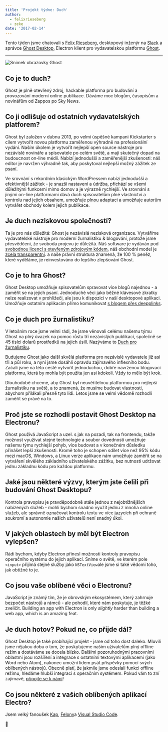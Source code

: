 ```yaml
---
title: 'Projekt týdne: Duch'
author:
  - felixrieseberg
  - zeke
date: '2017-02-14'
---
```


Tento týden jsme chatovali s [Felix Rieseberg](https://felixrieseberg.com/), desktopový inženýr na [Slack](https://slack.com/) a správce [Ghost Desktop](https://ghost.org/downloads/), Electron klient pro vydavatelskou platformu [Ghost](https://ghost.org/).

---

<div class="pt-5">
  <img src="https://cloud.githubusercontent.com/assets/2289/22913898/7396b0de-f222-11e6-8e5d-147a7ced37a9.png" alt="Snímek obrazovky Ghost"> 
</div>

## Co je to duch?

Ghost je plně otevřený zdroj, hackable platforma pro budování a provozování moderní online publikace. Dáváme moc blogům, časopisům a novinářům od Zappos po Sky News.

## Co ji odlišuje od ostatních vydavatelských platforem?

Ghost byl založen v dubnu 2013, po velmi úspěšné kampani Kickstarter s cílem vytvořit novou platformu zaměřenou výhradně na profesionální vydání. Naším úkolem je vytvořit nejlepší open source nástroje pro nezávislé novináře a spisovatele po celém světě, a mají skutečný dopad na budoucnost on-line médií. Nabízí jednodušší a zaměřenější zkušenosti: náš editor je navržen výhradně tak, aby poskytoval nejlepší možný zážitek ze psaní.

Ve srovnání s rekordním klasickým WordPressem nabízí jednodušší a efektivnější zážitek - je snazší nastavení a údržba, přichází se všemi důležitými funkcemi mimo domov a je výrazně rychlejší. Ve srovnání s jinými on-line platformami dává duch spisovatelům plné vlastnictví a kontrolu nad jejich obsahem, umožňuje plnou adaptaci a umožňuje autorům vytvářet obchody kolem jejich publikace.

## Je duch neziskovou společností?

Ta je pro nás důležitá: Ghost je nezávislá nezisková organizace. Vytváříme vydavatelské nástroje pro moderní žurnalistiku & blogování, protože jsme přesvědčeni, že svoboda projevu je důležitá. Náš software je vydáván pod [svobodnou licencí s otevřeným zdrojovým kódem](https://github.com/TryGhost/Ghost), náš obchodní model je [zcela transparentní](https://blog.ghost.org/year-3/). a naše právní struktura znamená, že 100 % peněz, které vyděláme, je reinvestováno do lepšího zlepšování Ghost.

## Co je to hra Ghost?

Ghost Desktop umožňuje spisovatelům spravovat více blogů najednou - a zaměřit se na jejich psaní. Jednoduché věci jako běžné klávesové zkratky nelze realizovat v prohlížeči, ale jsou k dispozici v naší desktopové aplikaci. Umožňuje ostatním aplikacím přímo komunikovat [s blogem přes deepplinks](https://github.com/tryghost/ghost-desktop/blob/master/docs/deeplinks.md).

## Co je duch pro žurnalistiku?

V letošním roce jsme velmi rádi, že jsme věnovali celému našemu týmu Ghost na plný úvazek na pomoc růstu tří nezávislých publikací, společně se 45 tisíci dolarů prostředků na jejich úsilí. Nazýváme to [Duch pro žurnalistiku](https://ghost.org/journalism/).

Budujeme Ghost jako další skvělá platforma pro nezávislé vydavatele již asi tři a půl roku, a nyní jsme dosáhli opravdu zajímavého inflexního bodu. Začali jsme na této cestě vytvořit jednoduchou, dobře navrženou blogovací platformu, která by mohla být použita jen asi kdokoli. Vždy to mělo být krok.

Dlouhodobě chceme, aby Ghost byl neuvěřitelnou platformou pro nejlepší žurnalistiku na světě, a to znamená, že musíme budovat vlastnosti, abychom přilákali přesně tyto lidi. Letos jsme se velmi vědomě rozhodli zaměřit se právě na to.

## Proč jste se rozhodli postavit Ghost Desktop na Electronu?

Ghost používá JavaScript a uzel. s jak na pozadí, tak na frontendu, takže možnost využívat stejné technologie a soubor dovedností umožňuje našemu týmu rychlejší pohyb, více budovat a v konečném důsledku přinášet lepší zkušenosti. Kromě toho je schopen sdílet více než 95% kódu mezi macOS, Windows, a Linux verze aplikace nám umožňuje zaměřit se na vytváření skvělého základního uživatelského zážitku, bez nutnosti udržovat jednu základnu kódu pro každou platformu.

## Jaké jsou některé výzvy, kterým jste čelili při budování Ghost Desktopu?

Kontrola pravopisu je pravděpodobně stále jednou z nejobtížnějších nabízených služeb - mohli bychom snadno využít jednu z mnoha online služeb, ale správně označovat kontrolu textu ve více jazycích při ochraně soukromí a autonomie našich uživatelů není snadný úkol.

## V jakých oblastech by měl být Electron vylepšen?

Rádi bychom, kdyby Electron přinesl možnosti kontroly pravopisu operačního systému do jejich aplikací. Sníme o světě, ve kterém pole `<input>` přijímá stejné služby jako `NSTextView`ale jsme si také vědomi toho, jak obtížné to je.

## Co jsou vaše oblíbené věci o Electronu?

JavaScript je známý tím, že je obrovským ekosystémem, který zahrnuje bezpočet nástrojů a rámců - ale pohodlí, které nám poskytuje, je těžké zveličit. Building an app with Electron is only _slightly_ harder than building a web app, which is an amazing  feat.

## Je duch hotov? Pokud ne, co přijde dál?

Ghost Desktop je také probíhající projekt - jsme od toho dost daleko. Mluvili jsme nějakou dobu o tom, že poskytujeme našim uživatelům plný offline režim a dostáváme se docela blízko. Dalšími pozoruhodnými pracovními oblastmi jsou rozšíření a integrace s ostatními textovými aplikacemi (jako Word nebo Atom), nakonec umožní lidem psát příspěvky pomocí svých oblíbených nástrojů. Obecně platí, že jakmile jsme odeslali funkci offline režimu, hledáme hlubší integraci s operačním systémem. Pokud vám to zní zajímavě, [připojte se k námi](https://github.com/tryghost/ghost-desktop)!

## Co jsou některé z vašich oblíbených aplikací Electro?

Jsem velký fanoušek [Kap](https://getkap.co/), [Felony](https://github.com/henryboldi/felony)a [Visual Studio Code](https://code.visualstudio.com).

👻

